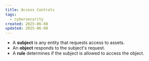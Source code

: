 ```yaml
---
title: Access Controls
tags:
  - cybersecurity
created: 2025-06-08
updated: 2025-06-08
---
```


- A **subject** is any entity that requests access to assets.
- An **object** responds to the subject's request.
- A **rule** determines if the subject is allowed to access the object.